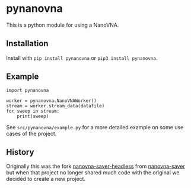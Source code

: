 # pynanovna
This is a python module for using a NanoVNA.

## Installation
Install with `pip install pynanovna` or `pip3 install pynanovna`.

## Example
```
import pynanovna

worker = pynanovna.NanoVNAWorker()
stream = worker.stream_data(datafile)
for sweep in stream:
    print(sweep)
```

See `src/pynanovna/example.py` for a more detailed example on some use cases of the project.


## History
Originally this was the fork [nanovna-saver-headless](https://github.com/PICC-Group/nanovna-saver-headless) from [nanovna-saver](https://github.com/NanoVNA-Saver/nanovna-saver) but when that project no longer shared much code with the original we decided to create a new project.

